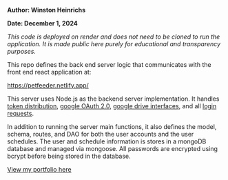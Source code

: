 **Author: Winston Heinrichs**

**Date: December 1, 2024**

_This code is deployed on render and does not need to be cloned to run the application. It is made public here purely
for educational and transparency purposes._

This repo defines the back end server logic that communicates with the front end react application at:

https://petfeeder.netlify.app/

This server uses Node.js as the
backend server implementation. It handles [token distribution](server.js), [google OAuth 2.0](GoogleServices/GoogleOAuthLoginRoutes.js), [google drive interfaces](GoogleServices/GoogleDriveAccessRoutes.js), and all [login requests](Database/Account/routes.js).

In addition to running the server main functions, it also defines the model, schema, routes, and DAO for
both the user accounts and the user schedules. The user and schedule information is stores in a mongoDB 
database and managed via mongoose. All passwords are encrypted using bcrypt before being stored in the 
database. 

[View my portfolio here](https://www.winstonheinrichs.com)